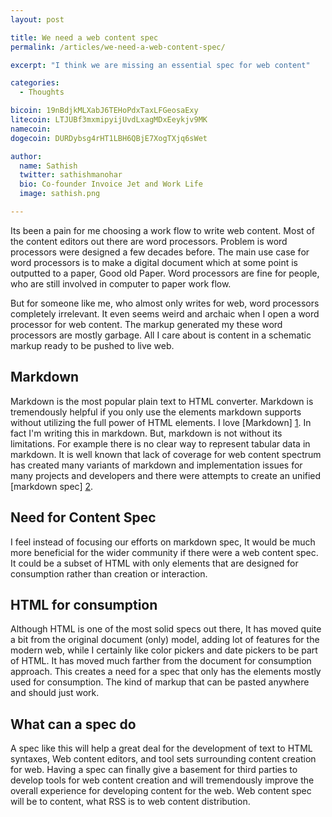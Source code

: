 ```yaml
---
layout: post

title: We need a web content spec
permalink: /articles/we-need-a-web-content-spec/

excerpt: "I think we are missing an essential spec for web content"

categories:
  - Thoughts

bicoin: 19nBdjkMLXabJ6TEHoPdxTaxLFGeosaExy
litecoin: LTJUBf3mxmipyijUvdLxagMDxEeykjv9MK
namecoin: 
dogecoin: DURDybsg4rHT1LBH6QBjE7XogTXjq6sWet

author: 
  name: Sathish
  twitter: sathishmanohar
  bio: Co-founder Invoice Jet and Work Life
  image: sathish.png

---
```

Its been a pain for me choosing a work flow to write web content. Most of the content editors out there are word processors. Problem is word processors were designed a few decades before. The main use case for word processors is to make a digital document which at some point is outputted to a paper, Good old Paper. Word processors are fine for people, who are still involved in computer to paper work flow.

But for someone like me, who almost only writes for web, word processors completely irrelevant. It even seems weird and archaic when I open a word processor for web content. The markup generated my these word processors are mostly garbage. All I care about is content in a schematic markup ready to be pushed to live web.

## Markdown
Markdown is the most popular plain text to HTML converter. Markdown is tremendously helpful if you only use the elements markdown supports without utilizing the full power of HTML elements. I love [Markdown] [1]. In fact I'm writing this in markdown. But, markdown is not without its limitations. For example there is no clear way to represent tabular data in markdown. It is well known that lack of coverage for web content spectrum has created many variants of markdown and implementation issues for many projects and developers and there were attempts to create an unified [markdown spec] [2].

## Need for Content Spec
I feel instead of focusing our efforts on markdown spec, It would be much more beneficial for the wider community if there were a web content spec. It could be a subset of HTML with only elements that are designed for consumption rather than creation or interaction.

## HTML for consumption
Although HTML is one of the most solid specs out there, It has moved quite a bit from the original document (only) model, adding lot of features for the modern web, while I certainly like color pickers and date pickers to be part of HTML. It has moved much farther from the document for consumption approach. This creates a need for a spec that only has the elements mostly used for consumption. The kind of markup that can be pasted anywhere and should just work.

## What can a spec do
A spec like this will help a great deal for the development of text to HTML syntaxes, Web content editors, and tool sets surrounding content creation for web. Having a spec can finally give a basement for third parties to develop tools for web content creation and will tremendously improve the overall experience for developing content for the web. Web content spec will be to content, what RSS is to web content distribution.

[1]: http://daringfireball.net/projects/markdown/	"MarkDown Project"
[2]: http://www.codinghorror.com/blog/2012/10/the-future-of-markdown.html	"The Future of Markdown"
